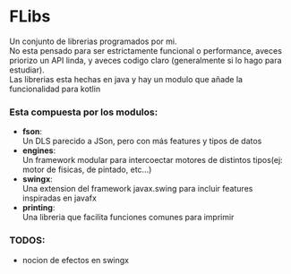 # FLibs

Un conjunto de librerias programados por mi.  
No esta pensado para ser estrictamente funcional o performance, aveces priorizo un API linda, y aveces codigo claro (generalmente si lo hago para estudiar).  
Las librerias esta hechas en java y hay un modulo que añade la funcionalidad para kotlin  

### Esta compuesta por los modulos:
* **fson**:  
    Un DLS parecido a JSon, pero con más features y tipos de datos
* **engines**:  
    Un framework modular para intercoectar motores de distintos tipos(ej: motor de fisicas, de pintado, etc...)
* **swingx**:  
    Una extension del framework javax.swing para incluir features inspiradas en javafx
* **printing**:  
    Una libreria que facilita funciones comunes para imprimir

### TODOS:
* nocion de efectos en swingx
